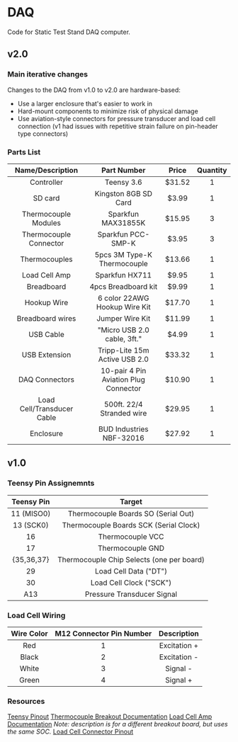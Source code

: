 # DAQ

Code for Static Test Stand DAQ computer.

## v2.0

### Main iterative changes

Changes to the DAQ from v1.0 to v2.0 are hardware-based:

- Use a larger enclosure that's easier to work in
- Hard-mount components to minimize risk of physical damage
- Use aviation-style connectors for pressure transducer and load cell connection (v1 had issues with repetitive strain failure on pin-header type connectors)

### Parts List

|      Name/Description      |              Part Number              | Price  | Quantity |
| :------------------------: | :-----------------------------------: | :----: | :------: |
|         Controller         |              Teensy 3.6               | $31.52 |    1     |
|          SD card           |         Kingston 8GB SD Card          | $3.99  |    1     |
|    Thermocouple Modules    |          Sparkfun MAX31855K           | $15.95 |    3     |
|   Thermocouple Connector   |          Sparkfun PCC-SMP-K           | $3.95  |    3     |
|       Thermocouples        |      5pcs 3M Type-K Thermocouple      | $13.66 |    1     |
|       Load Cell Amp        |            Sparkfun HX711             | $9.95  |    1     |
|         Breadboard         |          4pcs Breadboard kit          | $9.99  |    1     |
|        Hookup Wire         |     6 color 22AWG Hookup Wire Kit     | $17.70 |    1     |
|      Breadboard wires      |            Jumper Wire Kit            | $11.99 |    1     |
|         USB Cable          |      "Micro USB 2.0 cable, 3ft."      | $4.99  |    1     |
|       USB Extension        |     Tripp-Lite 15m Active USB 2.0     | $33.32 |    1     |
|       DAQ Connectors       | 10-pair 4 Pin Aviation Plug Connector | $10.90 |    1     |
| Load Cell/Transducer Cable |       500ft. 22/4 Stranded wire       | $29.95 |    1     |
|         Enclosure          |       BUD Industries NBF-32016        | $27.92 |    1     |

## v1.0

### Teensy Pin Assignemnts

| Teensy Pin |                  Target                   |
| :--------: | :---------------------------------------: |
| 11 (MISO0) |    Thermocouple Boards SO (Serial Out)    |
| 13 (SCK0)  |  Thermocouple Boards SCK (Serial Clock)   |
|     16     |             Thermocouple VCC              |
|     17     |             Thermocouple GND              |
| {35,36,37} | Thermocouple Chip Selects (one per board) |
|     29     |           Load Cell Data ("DT")           |
|     30     |          Load Cell Clock ("SCK")          |
|    A13     |        Pressure Transducer Signal         |

### Load Cell Wiring

| Wire Color | M12 Connector Pin Number | Description  |
| :--------: | :----------------------: | :----------: |
|    Red     |            1             | Excitation + |
|   Black    |            2             | Excitation - |
|   White    |            3             |   Signal -   |
|   Green    |            4             |   Signal +   |

### Resources

[Teensy Pinout](https://www.pjrc.com/teensy/card9a_rev1.pdf)
[Thermocouple Breakout Documentation](https://learn.sparkfun.com/tutorials/max31855k-thermocouple-breakout-hookup-guideZ)
[Load Cell Amp Documentation](https://learn.sparkfun.com/tutorials/load-cell-amplifier-hx711-breakout-hookup-guide/all) *Note: description is for a different breakout board, but uses the same SOC.*
[Load Cell Connector Pinout](https://ptglobal-cdn.s3.ap-southeast-2.amazonaws.com/file_asset_store/fileasset/300/file/39e91befa7.pdf?X-Amz-Algorithm=AWS4-HMAC-SHA256&X-Amz-Credential=AKIAJEAX2FF3ZMX66G3Q%2F20200131%2Fap-southeast-2%2Fs3%2Faws4_request&X-Amz-Date=20200131T051506Z&X-Amz-Expires=900&X-Amz-SignedHeaders=host&X-Amz-Signature=243de9526c2ff692fd20c8bb86888d24aea5ec9f95a52d6aeea2c118842127e3)